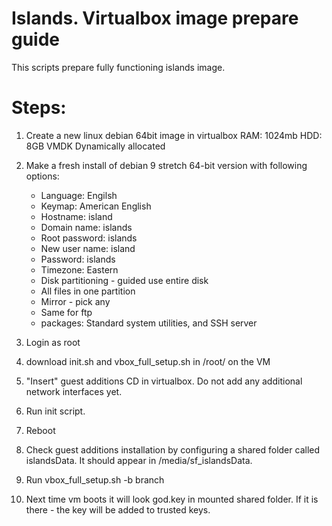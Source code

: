 # Islands. Virtualbox image prepare guide

This scripts prepare fully functioning islands image.

# Steps:
1. Create a new linux debian 64bit image in virtualbox
    RAM: 1024mb
    HDD: 8GB VMDK Dynamically allocated
    

2. Make a fresh install of debian 9 stretch 64-bit version with following
   options:
   - Language: Engilsh
   - Keymap: American English
   - Hostname: island
   - Domain name: islands
   - Root password: islands
   - New user name: island
   - Password: islands
   - Timezone: Eastern
   - Disk partitioning - guided use entire disk
   - All files in one partition 
   - Mirror - pick any
   - Same for ftp
   - packages: Standard system utilities, and SSH server

3. Login as root
4. download init.sh and vbox_full_setup.sh in /root/ on the VM
5. "Insert" guest additions CD in virtualbox. Do not add any additional network
interfaces yet. 
6. Run init script. 
7. Reboot
8. Check guest additions installation by configuring a shared folder called islandsData. It should
   appear in /media/sf_islandsData.
9. Run vbox_full_setup.sh -b branch
10. Next time vm boots it will look god.key in mounted shared folder. If it is
    there - the key will be added to trusted keys.


